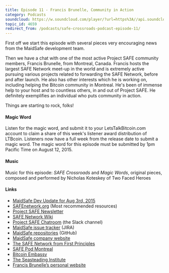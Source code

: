 ```yaml
---
title: Episode 11 - Francis Brunelle, Community in Action
category: Podcasts
soundcloud: https://w.soundcloud.com/player/?url=https%3A//api.soundcloud.com/tracks/217854262
topic_id: 4659
redirect_from: /podcasts/safe-crossroads-podcast-episode-11/
---
```


First off we start this episode with several pieces very encouraging news from the MaidSafe development team.

Then we have a chat with one of the most active Project SAFE community members, Francis Brunelle, from Montreal, Canada. Francis hosts the largest SAFE Network meet-up in the world and is extremely active pursuing various projects related to forwarding the SAFE Network, before and after launch. He also has other interests which he is working on, including helping the Bitcoin community in Montreal. He's been of immense help to your host and to countless others, in and out of Project SAFE. He definitely exemplifies an individual who puts community in action.

Things are starting to rock, folks!

#### Magic Word

Listen for the magic word, and submit it to your LetsTalkBitcoin.com account to claim a share of this week's listener award distribution of LTBcoin. Listeners now have a full week from the release date to submit a magic word. The magic word for this episode must be submitted by 1pm Pacific Time on August 12, 2015.

#### Music

Music for this episode: *SAFE Crossroads* and *Magic Words*, original pieces, composed and performed by Nicholas Koteskey of Two Faced Heroes

#### Links

- [MaidSafe Dev Update for Aug 3rd, 2015](https://safenetforum.org/t/maidsafe-dev-update-3rd-august-2015/4643)
- [SAFEnetwork.org](https://safenetwork.org) (Most recommended resources)
- [Project SAFE Newsletter](https://projectsafe.news)
- [SAFE Network Wiki](https://safenetwork.wiki)
- [Project SAFE Chatroom](https://projectsafe.chat) (the Slack channel)
- [MaidSafe issue tracker](https://maidsafe.atlassian.net/secure/Dashboard.jspa) (JIRA)
- [MaidSafe repositories](https://github.com/maidsafe) (GitHub)
- [MaidSafe company website](http://www.maidsafe.net)
- [The SAFE Network from First Principles](https://www.youtube.com/playlist?list=PLiYqQVdgdw_sSDkdIZzDRQR9xZlsukIxD)
- [SAFE Pod Montreal](https://safepodmtl.com)
- [Bitcoin Embassy](http://bitcoinembassy.ca)
- [The Seasteading Institute](http://www.seasteading.org)
- [Francis Brunelle’s personal website](https://frabrunelle.com)
